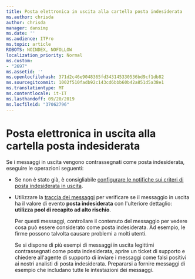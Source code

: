 ```yaml
---
title: Posta elettronica in uscita alla cartella posta indesiderata
ms.author: chrisda
author: chrisda
manager: dansimp
ms.date: ''
ms.audience: ITPro
ms.topic: article
ROBOTS: NOINDEX, NOFOLLOW
localization_priority: Normal
ms.custom:
- "2697"
ms.assetid: ''
ms.openlocfilehash: 371d2c46e9048365fd343145330536bd9cf1db82
ms.sourcegitcommit: 1002f510fadb92c143cd6bbb60b42a851d5a38e1
ms.translationtype: MT
ms.contentlocale: it-IT
ms.lasthandoff: 09/20/2019
ms.locfileid: "37062796"
---
```

# <a name="outbound-email-to-junk-email-folder"></a>Posta elettronica in uscita alla cartella posta indesiderata

Se i messaggi in uscita vengono contrassegnati come posta indesiderata, eseguire le operazioni seguenti:

- Se non è stato già, è consigliabile [configurare le notifiche sui criteri di posta indesiderata in uscita](https://docs.microsoft.com/office365/securitycompliance/configure-the-outbound-spam-policy).

- Utilizzare la [traccia dei messaggi](https://docs.microsoft.com/office365/securitycompliance/message-trace-scc) per verificare se il messaggio in uscita ha il valore di evento **posta indesiderata** con l'ulteriore dettaglio: **utilizza pool di recapito ad alto rischio**.

  Per questi messaggi, controllare il contenuto del messaggio per vedere cosa può essere considerato come posta indesiderata. Ad esempio, le firme possono talvolta causare problemi a molti utenti.

  Se si dispone di più esempi di messaggi in uscita legittimi contrassegnati come posta indesiderata, aprire un ticket di supporto e chiedere all'agente di supporto di inviare i messaggi come falsi positivi ai nostri analisti di posta indesiderata. Prepararsi a fornire messaggi di esempio che includano tutte le intestazioni dei messaggi.
